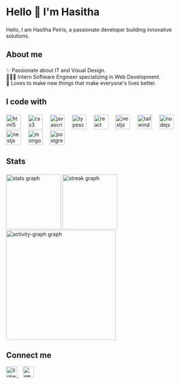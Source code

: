 <h1 align="left">Hello 👋 I'm Hasitha</h1>

###

<p align="left">Hello, I am Hasitha Peiris, a passionate developer building innovative solutions.</p>

###

<h2 align="left">About me</h2>

###

<p align="left">✨ Passionate about IT and Visual Design.<br>👨🏻‍💻 Intern Software Engineer specializing in Web Development.<br>🎯 Loves to make new things that make everyone's lives better.</p>

###

<h2 align="left">I code with</h2>

###

<div align="left">
  <img src="https://cdn.jsdelivr.net/gh/devicons/devicon/icons/html5/html5-original.svg" height="40" alt="html5 logo"  />
  <img width="12" />
  <img src="https://cdn.jsdelivr.net/gh/devicons/devicon/icons/css3/css3-original.svg" height="40" alt="css3 logo"  />
  <img width="12" />
  <img src="https://cdn.jsdelivr.net/gh/devicons/devicon/icons/javascript/javascript-original.svg" height="40" alt="javascript logo"  />
  <img width="12" />
  <img src="https://cdn.jsdelivr.net/gh/devicons/devicon/icons/typescript/typescript-original.svg" height="40" alt="typescript logo"  />
  <img width="12" />
  <img src="https://skillicons.dev/icons?i=react" height="40" alt="react logo"  />
  <img width="12" />
  <img src="https://cdn.jsdelivr.net/gh/devicons/devicon/icons/nextjs/nextjs-original.svg" height="40" alt="nextjs logo"  />
  <img width="12" />
  <img src="https://skillicons.dev/icons?i=tailwind" height="40" alt="tailwindcss logo"  />
  <img width="12" />
  <img src="https://cdn.jsdelivr.net/gh/devicons/devicon/icons/nodejs/nodejs-original.svg" height="40" alt="nodejs logo"  />
  <img width="12" />
  <img src="https://cdn.jsdelivr.net/gh/devicons/devicon/icons/nestjs/nestjs-original.svg" height="40" alt="nestjs logo"  />
  <img width="12" />
  <img src="https://cdn.jsdelivr.net/gh/devicons/devicon/icons/mongodb/mongodb-original.svg" height="40" alt="mongodb logo"  />
  <img width="12" />
  <img src="https://cdn.jsdelivr.net/gh/devicons/devicon/icons/postgresql/postgresql-original.svg" height="40" alt="postgresql logo"  />
</div>

###

<h2 align="left">Stats</h2>

###

<div align="left">
  <img src="https://github-readme-stats.vercel.app/api?username=hasithapeiris&hide_title=true&hide_rank=false&show_icons=true&include_all_commits=true&count_private=true&disable_animations=false&theme=react&locale=en&hide_border=true&order=1&custom_title=GitHub%20Stats" height="150" alt="stats graph"  />
  <img src="https://streak-stats.demolab.com?user=hasithapeiris&locale=en&mode=daily&theme=react&hide_border=true&border_radius=10&order=3" height="150" alt="streak graph"  />
  <img src="https://github-readme-activity-graph.vercel.app/graph?username=hasithapeiris&radius=16&theme=react&area=true&order=5&hide_border=true&hide_title=false&custom_title=Contribution%20Graph" height="300" alt="activity-graph graph"  />
</div>

###

<h2 align="left">Connect me</h2>

<div align="left">
  <a href="https://www.linkedin.com/in/hasithapeiris" target="_blank">
    <img src="https://raw.githubusercontent.com/maurodesouza/profile-readme-generator/master/src/assets/icons/social/linkedin/default.svg" width="30" alt="linkedin logo"  />
  </a>
  <img width="8" />
  <a href="https://www.hasithapeiris.com" target="_blank">
    <img src="https://icons.veryicon.com/png/o/miscellaneous/base-icon-library-1/internet-54.png" width="30" alt="web logo"  />
  </a>
</div>
